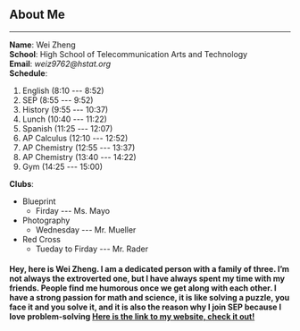 ## About Me
---
**Name**: Wei Zheng  
**School**: High School of Telecommunication Arts and Technology  
**Email**: _weiz9762@hstat.org_  
**Schedule**:
1. English (8:10 --- 8:52)
2. SEP (8:55 --- 9:52)
3. History (9:55 --- 10:37)
4. Lunch (10:40 --- 11:22)
5. Spanish (11:25 --- 12:07)
6. AP Calculus (12:10 --- 12:52)
7. AP Chemistry (12:55 --- 13:37)
8. AP Chemistry (13:40 --- 14:22)
9. Gym (14:25 --- 15:00) 

**Clubs**:
 * Blueprint  
    * Firday --- Ms. Mayo
 * Photography
    * Wednesday --- Mr. Mueller
 * Red Cross
    * Tueday to Firday --- Mr. Rader





#### Hey, here is Wei Zheng. I am a dedicated person with a family of three. I’m not always the extroverted one, but I have always spent my time with my friends. People find me humorous once we get along with each other. I have a strong passion for math and science, it is like solving a puzzle, you face it and you solve it, and it is also the reason why I join SEP because I love problem-solving  [Here is the link to my website, check it out!](https://sites.google.com/a/hstat.org/weiz9762sep11/)